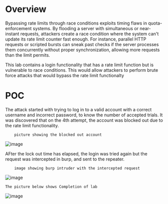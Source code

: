 # Overview 
Bypassing rate limits through race conditions exploits timing flaws in quota-enforcement systems. By flooding a server with simultaneous or near-instant requests, attackers create a race condition where the system can't update its rate limit counter fast enough. For instance, parallel HTTP requests or scripted bursts can sneak past checks if the server processes them concurrently without proper synchronization, allowing more requests than the limit permits.

This lab contains a login functionality that has a rate limit function but is vulnerable to race conditions. This would allow attackers to perform brute force attacks that would bypass the rate limit functionalty

# POC
The attack started with trying to log in to a valid account with a correct username and incorrect password, to know the number of accepted trials. 
It was discovered that on the 4th attempt, the account was blocked out due to the rate limit functionality.

        picture showing the blocked out account
![image](https://github.com/user-attachments/assets/6671e039-5127-4ae3-8188-7b0c64dc11f7)

AFter the lock out time has elapsed, the login was tried again but the request was intercepted in burp, and sent to the repeater.

        image showing burp intruder with the intercepted request
![image](https://github.com/user-attachments/assets/afe00977-4cc1-4eda-aaff-b6574450d89b)









    The picture below shows Completion of lab
![image](https://github.com/user-attachments/assets/61e46b14-aed0-417a-abce-d345fb6e3983)

